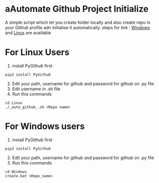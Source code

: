 # aAutomate Github Project Initialize
A simple script which let you create folder locally and also create repo in your Github profile adn initialise it automatically.
steps for link : [Windows](#for-windows-users)  and [Linux](#for-linux-users) are available

# For Linux Users
1. install PyGithub first
  ```
  pip3 install PyGithub
  ```
2. Edit your path, username for github and password for github on .py file
3. Edit username in .sh file
4. Run this commands
```
cd Linux
./_auto_github_.sh <Repo name>
```

# For Windows users
1. install PyGithub first
  ```
  pip3 install PyGithub
  ```
2. Edit your path, username for github and password for github on .py file
3. Run this commands
```
cd Windows
create.bat <Repo_name>
```

